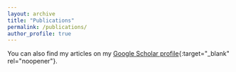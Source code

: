 ```yaml
---
layout: archive
title: "Publications"
permalink: /publications/
author_profile: true
---
```


You can also find my articles on my [Google Scholar profile](https://scholar.google.co.uk/citations?user=BfQsB3gAAAAJ&hl=en){:target="_blank" rel="noopener"}.
